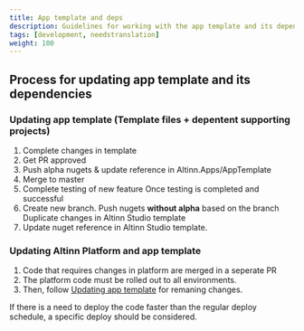 ```yaml
---
title: App template and deps
description: Guidelines for working with the app template and its dependencies
tags: [development, needstranslation]
weight: 100
---
```


## Process for updating app template and its dependencies

### Updating app template (Template files + depentent supporting projects)

1. Complete changes in template
2. Get PR approved
3. Push alpha nugets & update reference in Altinn.Apps/AppTemplate
4. Merge to master
5. Complete testing of new feature
Once testing is completed and successful
6. Create new branch. Push nugets **without alpha** based on the branch
Duplicate changes in Altinn Studio template
7. Update nuget reference in Altinn Studio template.

### Updating Altinn Platform and app template  

1. Code that requires changes in platform are merged in a seperate PR
2. The platform code must be rolled out to all environments.
3. Then, follow [Updating app template](#updating-app-template-template-files--depentent-supporting-projects) for remaning changes.

If there is a need to deploy the code faster than the regular deploy schedule, a specific deploy should be considered.
